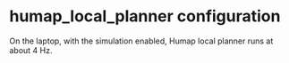 # humap_local_planner configuration

On the laptop, with the simulation enabled, Humap local planner runs at about 4 Hz.
